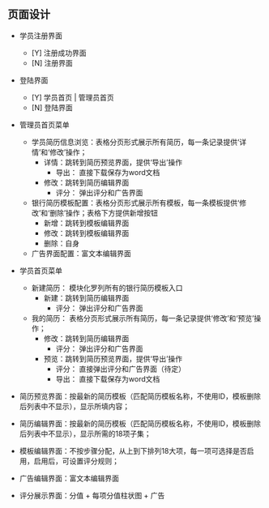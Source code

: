 ## 页面设计
- 学员注册界面
    - [Y] 注册成功界面
    - [N] 注册界面

- 登陆界面
    - [Y] 学员首页 | 管理员首页 
    - [N] 登陆界面

- 管理员首页菜单
    - 学员简历信息浏览：表格分页形式展示所有简历，每一条记录提供‘详情’和‘修改’操作；
        - 详情：跳转到简历预览界面，提供‘导出’操作
            - 导出： 直接下载保存为word文档
        - 修改：跳转到简历编辑界面
            - 评分： 弹出评分和广告界面
    - 银行简历模板配置：表格分页形式展示所有模板，每一条模板提供‘修改’和‘删除’操作；表格下方提供新增按钮
        - 新增：跳转到模板编辑界面
        - 修改：跳转到模板编辑界面
        - 删除：自身
    - 广告界面配置：富文本编辑界面

- 学员首页菜单
   - 新建简历： 模块化罗列所有的银行简历模板入口
       - 新建：跳转到简历编辑界面
           - 评分： 弹出评分和广告界面
   - 我的简历： 表格分页形式展示所有简历，每一条记录提供‘修改’和‘预览’操作；
       - 修改：跳转到简历编辑界面
           - 评分： 弹出评分和广告界面
       - 预览：跳转到简历预览界面，提供‘导出’操作
           - 评分： 直接弹出评分和广告界面（待定）
           - 导出： 直接下载保存为word文档

- 简历预览界面：按最新的简历模板（匹配简历模板名称，不使用ID，模板删除后列表中不显示），显示所填内容；

- 简历编辑界面：按最新的简历模板（匹配简历模板名称，不使用ID，模板删除后列表中不显示），显示所需的18项子集；

- 模板编辑界面：不按步骤分配，从上到下排列18大项，每一项可选择是否启用，启用后，可设置评分规则；

- 广告编辑界面：富文本编辑界面

- 评分展示界面：分值 + 每项分值柱状图 + 广告
           